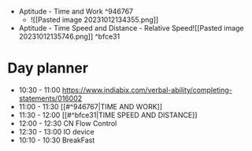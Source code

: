 - Aptitude - Time and Work  ^946767
	- ![[Pasted image 20231012134355.png]]
- Aptitude - Time Speed and Distance - Relative Speed![[Pasted image 20231012135746.png]] ^bfce31
# Day planner

- 10:30 - 11:00 https://www.indiabix.com/verbal-ability/completing-statements/016002
- 11:00 - 11:30 [[#^946767|TIME AND WORK]]
- 11:30 - 12:00 [[#^bfce31|TIME SPEED AND DISTANCE]]
- 12:00 - 12:30 CN Flow Control
- 12:30 - 13:00 IO device
- 10:10 - 10:30 BreakFast

